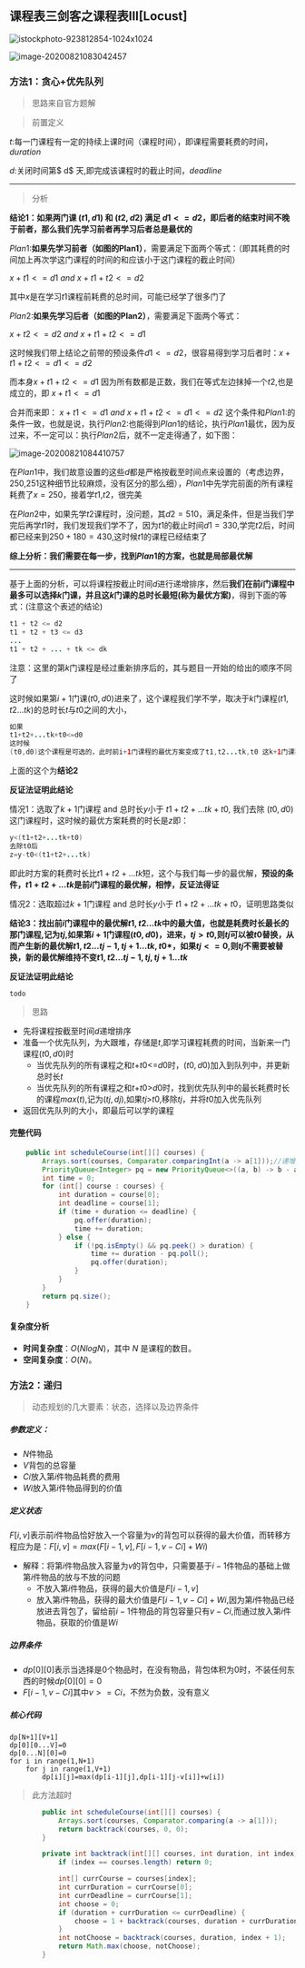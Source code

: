 ## 课程表三剑客之课程表III[Locust]



![istockphoto-923812854-1024x1024](D:\Dev\SrcCode\geek-algorithm-leetcode\src\main\leetcode_manuscripts\dfs_bfs\course\课程表三剑客之课程表III[Locust].assets\istockphoto-923812854-1024x1024.jpg)

![image-20200821083042457](D:\Dev\SrcCode\geek-algorithm-leetcode\src\main\leetcode_manuscripts\dfs_bfs\course\课程表三剑客之课程表III[Locust].assets\image-20200821083042457.png)



### 方法1：贪心+优先队列

> 思路来自官方题解

> 前置定义

$t$:每一门课程有一定的持续上课时间（课程时间），即课程需要耗费的时间，$duration$

$d$:关闭时间第$ d$ 天,即完成该课程时的截止时间，$deadline$

---

> 分析

**结论1：如果两门课 $(t1, d1)$ 和 $(t2, d2)$ 满足 $d1 <= d2$，即后者的结束时间不晚于前者，那么我们先学习前者再学习后者总是最优的**

$Plan1$:**如果先学习前者（如图的Plan1）**，需要满足下面两个等式：（即其耗费的时间加上再次学这门课程的时间的和应该小于这门课程的截止时间）

$x + t1 <= d1$ $and$  $x + t1 + t2 <= d2$

其中$x$是在学习$t1$课程前耗费的总时间，可能已经学了很多门了

$Plan2$:**如果先学习后者（如图的Plan2）**，需要满足下面两个等式：

$x + t2 <= d2$ $and$  $x + t1 + t2 <= d1$

这时候我们带上结论之前带的预设条件$d1 <= d2$，很容易得到学习后者时：$x + t1 + t2 <= d1<=d2$  

而本身$x + t1 + t2 <= d1$ 因为所有数都是正数，我们在等式左边抹掉一个$t2$,也是成立的，即 $x + t1 <= d1$ 

合并而来即： $x + t1 <= d1$  $and$  $x + t1 + t2 <= d1<=d2$   这个条件和$Plan1$:的条件一致，也就是说，执行$Plan2$:也能得到$Plan1$的结论，执行$Plan1$最优，因为反过来，不一定可以：执行$Plan2$后，就不一定走得通了，如下图：

![image-20200821084410757](D:\Dev\SrcCode\geek-algorithm-leetcode\src\main\leetcode_manuscripts\dfs_bfs\course\课程表三剑客之课程表III[Locust].assets\image-20200821084410757.png)

在$Plan1$中，我们故意设置的这些$d$都是严格按截至时间点来设置的（考虑边界，250,251这种细节比较麻烦，没有区分的那么细），$Plan1$中先学完前面的所有课程耗费了$x=250$，接着学$t1$,$t2$，很完美

在$Plan2$中，如果先学$t2$课程时，没问题，其$d2=510$，满足条件，但是当我们学完后再学$t1$时，我们发现我们学不了，因为$t1$的截止时间$d1=330$,学完$t2$后，时间都已经来到$250+180=430$,这时候$t1$的课程已经结束了

**综上分析：我们需要在每一步，找到$Plan1$的方案，也就是局部最优解**

---

基于上面的分析，可以将课程按截止时间$d$进行递增排序，然后**我们在前$i$门课程中最多可以选择$k$门课，并且这$k$门课的总时长最短(称为最优方案)**，得到下面的等式：(注意这个表述的结论)

```java
t1 + t2 <= d2
t1 + t2 + t3 <= d3
...
t1 + t2 + ... + tk <= dk
```

注意：这里的第$k$门课程是经过重新排序后的，其与题目一开始的给出的顺序不同了

这时候如果第$i+1$门课$(t0,d0)$进来了，这个课程我们学不学，取决于$k$门课程($t1,t2...tk$)的总时长$t$与$t0$之间的大小，

```java
如果
t1+t2+...tk+t0<=d0
这时候
(t0,d0)这个课程是可选的，此时前i+1门课程的最优方案变成了t1,t2...tk,t0 这k+1门课程
```

上面的这个为**结论2**

**反证法证明此结论**

情况1：选取了$k+1$门课程 and 总时长$y$小于 $t1+t2+...tk+t0$, 我们去除 $(t0,d0)$这门课程时，这时候的最优方案耗费的时长是$z$即：

```java
y<(t1+t2+...tk+t0)
去除t0后
z=y-t0<(t1+t2+...tk)
```

即此时方案的耗费时长比$t1+t2+...tk$短，这个与我们每一步的最优解，**预设的条件，$t1+t2+...tk$是前$i$门课程的最优解，相悖，反证法得证**

情况2：选取超过$k+1$门课程 and 总时长$y$小于 $t1+t2+...tk+t0$，证明思路类似

**结论3：找出前$i$门课程中的最优解$t1,t2...tk$中的最大值，也就是耗费时长最长的那门课程,记为$tj$,如果第$i+1$门课程$(t0,d0)$，进来，$tj>t0$,则$tj$可以被$t0$替换，从而产生新的最优解$t1,t2...tj-1,tj+1...tk,t0$*，如果$tj<=0$,则$tj$不需要被替换，新的最优解维持不变$t1,t2...tj-1,tj,tj+1...tk$**

**反证法证明此结论**

```
todo
```

> 思路

- 先将课程按截至时间$d$递增排序
- 准备一个优先队列，为大跟堆，存储是$t$,即学习课程耗费的时间，当新来一门课程$(t0,d0)$时
  - 当优先队列的所有课程之和$t$+$t0$<=$d0$时，$(t0,d0)$加入到队列中，并更新总时长$t$
  - 当优先队列的所有课程之和$t$+$t0$>$d0$时，找到优先队列中的最长耗费时长的课程$max(t)$,记为$(tj,dj)$,如果$tj$>$t0$,移除$tj$，并将$t0$加入优先队列
- 返回优先队列的大小，即最后可以学的课程

#### 完整代码

```java
    public int scheduleCourse(int[][] courses) {
        Arrays.sort(courses, Comparator.comparingInt(a -> a[1]));//递增排序
        PriorityQueue<Integer> pq = new PriorityQueue<>((a, b) -> b - a);//大根队
        int time = 0;
        for (int[] course : courses) {
            int duration = course[0];
            int deadline = course[1];
            if (time + duration <= deadline) {
                pq.offer(duration);
                time += duration;
            } else {
                if (!pq.isEmpty() && pq.peek() > duration) {
                    time += duration - pq.poll();
                    pq.offer(duration);
                }
            }
        }
        return pq.size();
    }
```

#### **复杂度分析**

- **时间复杂度**：$O(NlogN)$，其中 $N$ 是课程的数目。
- **空间复杂度**：$O(N)$。



### 方法2：递归

> 动态规划的几大要素：状态，选择以及边界条件

#####  参数定义：

- $N$件物品
- $V$背包的总容量
- $Ci$放入第$i$件物品耗费的费用
- $Wi$放入第$i$件物品得到的价值

##### **定义状态**

$F[i,v]$表示前$i$件物品恰好放入一个容量为$v$的背包可以获得的最大价值，而转移方程应为是：$F[i,v]=max(F[i-1,v],F[i-1,v-Ci]+Wi)$

- 解释：将第$i$件物品放入容量为$v$的背包中，只需要基于$i-1$件物品的基础上做第$i$件物品的放与不放的问题
  - 不放入第$i$件物品，获得的最大价值是$F[i-1,v]$
  - 放入第$i$件物品，获得的最大价值是$F[i-1,v-Ci]+Wi$,因为第$i$件物品已经放进去背包了，留给前$i-1$件物品的背包容量只有$v-Ci$,而通过放入第$i$件物品，获取的价值是$Wi$

##### 边界条件

- $dp[0][0]$表示当选择是$0$个物品时，在没有物品，背包体积为$0$时，不装任何东西的时候$dp[0][0]=0$
- $F[i-1,v-Ci]$其中$v>=Ci$，不然为负数，没有意义

##### 核心代码

```
dp[N+1][V+1]
dp[0][0...V]=0
dp[0...N][0]=0
for i in range(1,N+1)
	for j in range(1,V+1)
    	dp[i][j]=max(dp[i-1][j],dp[i-1][j-v[i]]+w[i])
```



> 此方法超时

```java
        public int scheduleCourse(int[][] courses) {
            Arrays.sort(courses, Comparator.comparing(a -> a[1]));
            return backtrack(courses, 0, 0);
        }

        private int backtrack(int[][] courses, int duration, int index) {
            if (index == courses.length) return 0;

            int[] currCourse = courses[index];
            int currDuration = currCourse[0];
            int currDeadline = currCourse[1];
            int choose = 0;
            if (duration + currDuration <= currDeadline) {
                choose = 1 + backtrack(courses, duration + currDuration, index + 1);
            }
            int notChoose = backtrack(courses, duration, index + 1);
            return Math.max(choose, notChoose);
        }
```













